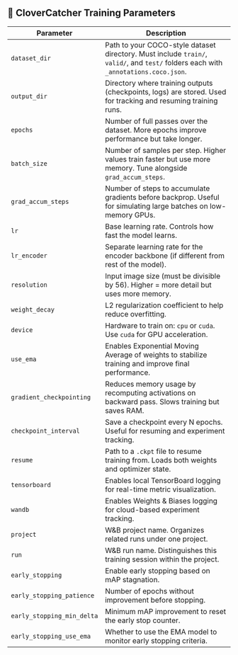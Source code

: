 ## 🧠 CloverCatcher Training Parameters

| Parameter                 | Description |
|--------------------------|-------------|
| `dataset_dir`            | Path to your COCO-style dataset directory. Must include `train/`, `valid/`, and `test/` folders each with `_annotations.coco.json`. |
| `output_dir`             | Directory where training outputs (checkpoints, logs) are stored. Used for tracking and resuming training runs. |
| `epochs`                 | Number of full passes over the dataset. More epochs improve performance but take longer. |
| `batch_size`             | Number of samples per step. Higher values train faster but use more memory. Tune alongside `grad_accum_steps`. |
| `grad_accum_steps`       | Number of steps to accumulate gradients before backprop. Useful for simulating large batches on low-memory GPUs. |
| `lr`                     | Base learning rate. Controls how fast the model learns. |
| `lr_encoder`             | Separate learning rate for the encoder backbone (if different from rest of the model). |
| `resolution`             | Input image size (must be divisible by 56). Higher = more detail but uses more memory. |
| `weight_decay`           | L2 regularization coefficient to help reduce overfitting. |
| `device`                 | Hardware to train on: `cpu` or `cuda`. Use `cuda` for GPU acceleration. |
| `use_ema`                | Enables Exponential Moving Average of weights to stabilize training and improve final performance. |
| `gradient_checkpointing` | Reduces memory usage by recomputing activations on backward pass. Slows training but saves RAM. |
| `checkpoint_interval`    | Save a checkpoint every N epochs. Useful for resuming and experiment tracking. |
| `resume`                 | Path to a `.ckpt` file to resume training from. Loads both weights and optimizer state. |
| `tensorboard`            | Enables local TensorBoard logging for real-time metric visualization. |
| `wandb`                  | Enables Weights & Biases logging for cloud-based experiment tracking. |
| `project`                | W&B project name. Organizes related runs under one project. |
| `run`                    | W&B run name. Distinguishes this training session within the project. |
| `early_stopping`         | Enable early stopping based on mAP stagnation. |
| `early_stopping_patience`| Number of epochs without improvement before stopping. |
| `early_stopping_min_delta` | Minimum mAP improvement to reset the early stop counter. |
| `early_stopping_use_ema` | Whether to use the EMA model to monitor early stopping criteria. |